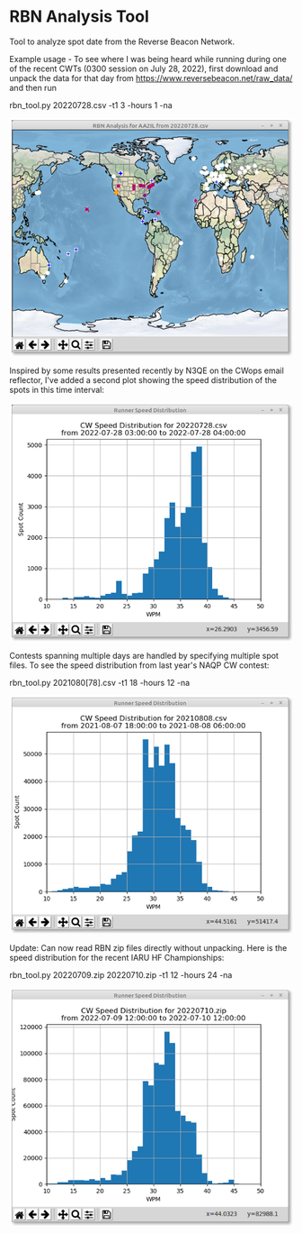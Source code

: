 # RBN Analysis Tool

Tool to analyze spot date from the Reverse Beacon Network.

Example usage - To see where I was being heard while running during one of the recent CWTs (0300 session on July 28, 2022), first download and unpack the data for that day from https://www.reversebeacon.net/raw_data/ and then run
                                                
rbn_tool.py 20220728.csv -t1 3 -hours 1 -na

![Screen Shot]( Docs/rbn.png)

Inspired by some results presented recently by N3QE on the CWops email reflector, I've added a second plot showing the speed distribution of the spots in this time interval:

![Screen Shot]( Docs/speed.png)

Contests spanning multiple days are handled by specifying multiple spot files.  To see the speed distribution from last year's NAQP CW contest:

rbn_tool.py 2021080[78].csv -t1 18 -hours 12 -na

![Screen Shot]( Docs/naqpcw_aug2021.png)

Update: Can now read RBN zip files directly without unpacking.  Here is the speed distribution for the recent IARU HF Championships:

rbn_tool.py 20220709.zip 20220710.zip -t1 12 -hours 24 -na

![Screen Shot]( Docs/iaru_2022.png)

